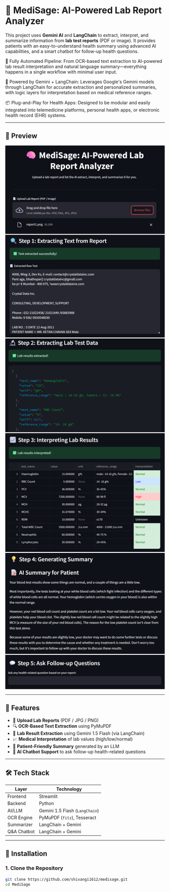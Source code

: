 # 🧠 MediSage: AI-Powered Lab Report Analyzer

This project uses **Gemini AI** and **LangChain** to extract, interpret, and summarize information from **lab test reports** (PDF or image). It provides patients with an easy-to-understand health summary using advanced AI capabilities, and a smart chatbot for follow-up health questions.

🔄 Fully Automated Pipeline: From OCR-based text extraction to AI-powered lab result interpretation and natural language summary—everything happens in a single workflow with minimal user input.

🧠 Powered by Gemini + LangChain: Leverages Google's Gemini models through LangChain for accurate extraction and personalized summaries, with logic layers for interpretation based on medical reference ranges.

📦 Plug-and-Play for Health Apps: Designed to be modular and easily integrated into telemedicine platforms, personal health apps, or electronic health record (EHR) systems.

---

## 📸 Preview

![Preview Screenshot](public/1.png) 
![Preview Screenshot](public/2.png)
![Preview Screenshot](public/3.png)
![Preview Screenshot](public/4.png)
![Preview Screenshot](public/5.png)
![Preview Screenshot](public/6.png)

---

## 🚀 Features

- 📄 **Upload Lab Reports** (PDF / JPG / PNG)
- 🔍 **OCR-Based Text Extraction** using PyMuPDF
- 🤖 **Lab Result Extraction** using Gemini 1.5 Flash (via LangChain)
- 📈 **Medical Interpretation** of lab values (high/low/normal)
- 📝 **Patient-Friendly Summary** generated by an LLM
- 💬 **AI Chatbot Support** to ask follow-up health-related questions

---

## 🛠️ Tech Stack

| Layer        | Technology                        |
|--------------|-----------------------------------|
| Frontend     | Streamlit                         |
| Backend      | Python                            |
| AI/LLM       | Gemini 1.5 Flash (`LangChain`)    |
| OCR Engine   | PyMuPDF (`fitz`), Tesseract       |
| Summarizer   | LangChain + Gemini                |
| Q&A Chatbot  | LangChain + Gemini                |

---

## 🧰 Installation

### 1. Clone the Repository

```bash
git clone https://github.com/shivangi1612/medisage.git
cd MediSage
